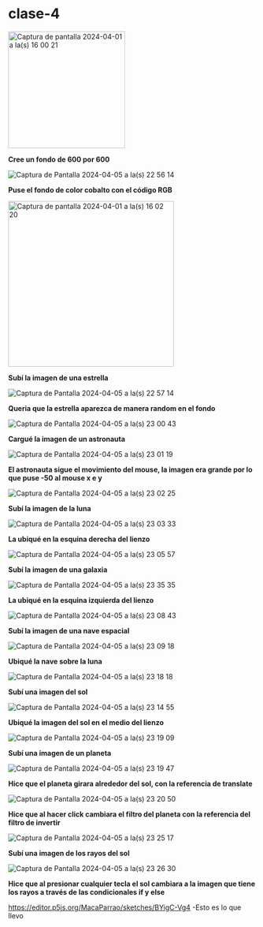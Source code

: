 # clase-4
<img width="237" alt="Captura de pantalla 2024-04-01 a la(s) 16 00 21" src="https://github.com/MacaParrao/dis9034-2024-1/assets/163044952/4d45db9e-b820-4242-b92e-00667118433d">

**Cree un fondo de 600 por 600**

![Captura de Pantalla 2024-04-05 a la(s) 22 56 14](https://github.com/MacaParrao/dis9034-2024-1/assets/163044952/7b3c5ed9-b01f-4b26-8536-451b57fe3319)

**Puse el fondo de color cobalto con el código RGB**

<img width="336" alt="Captura de pantalla 2024-04-01 a la(s) 16 02 20" src="https://github.com/MacaParrao/dis9034-2024-1/assets/163044952/ffd4b2da-b45f-46a1-89df-efdddfcf3712">

**Subí la imagen de una estrella**

![Captura de Pantalla 2024-04-05 a la(s) 22 57 14](https://github.com/MacaParrao/dis9034-2024-1/assets/163044952/01dfeead-a0a8-4d81-88ec-9eb5bf68571c)

**Queria que la estrella aparezca de manera random en el fondo**

![Captura de Pantalla 2024-04-05 a la(s) 23 00 43](https://github.com/MacaParrao/dis9034-2024-1/assets/163044952/2a4d8470-0bce-4594-aab2-0ad3928daaa7)

**Cargué la imagen de un astronauta**

![Captura de Pantalla 2024-04-05 a la(s) 23 01 19](https://github.com/MacaParrao/dis9034-2024-1/assets/163044952/d39de07f-ae2d-4b50-9f76-88a5b49e68a7)

**El astronauta sigue el movimiento del mouse, la imagen era grande por lo que puse -50 al mouse x e y**

![Captura de Pantalla 2024-04-05 a la(s) 23 02 25](https://github.com/MacaParrao/dis9034-2024-1/assets/163044952/d7bae091-2e9c-4354-8ac5-1a168240067c)

**Subí la imagen de la luna**

![Captura de Pantalla 2024-04-05 a la(s) 23 03 33](https://github.com/MacaParrao/dis9034-2024-1/assets/163044952/56ccca1b-ca7b-413b-b884-5b813098879c)

**La ubiqué en la esquina derecha del lienzo**

![Captura de Pantalla 2024-04-05 a la(s) 23 05 57](https://github.com/MacaParrao/dis9034-2024-1/assets/163044952/aa1140c4-a465-45dc-a521-6746ec91cfd3)

**Subí la imagen de una galaxia**

![Captura de Pantalla 2024-04-05 a la(s) 23 35 35](https://github.com/MacaParrao/dis9034-2024-1/assets/163044952/7a813ba2-b049-455c-85ab-85fa7c7832ec)

**La ubiqué en la esquina izquierda del lienzo**

![Captura de Pantalla 2024-04-05 a la(s) 23 08 43](https://github.com/MacaParrao/dis9034-2024-1/assets/163044952/7a838ec0-6bc0-4f99-b48f-6c3b685bbc9f)

**Subí la imagen de una nave espacial**

![Captura de Pantalla 2024-04-05 a la(s) 23 09 18](https://github.com/MacaParrao/dis9034-2024-1/assets/163044952/f6604e21-b7c7-4bd3-8915-7034f316662e)

**Ubiqué la nave sobre la luna**

![Captura de Pantalla 2024-04-05 a la(s) 23 18 18](https://github.com/MacaParrao/dis9034-2024-1/assets/163044952/0c343c36-ad15-4ad1-bef3-3be0f5b17c6c)

**Subí una imagen del sol**

![Captura de Pantalla 2024-04-05 a la(s) 23 14 55](https://github.com/MacaParrao/dis9034-2024-1/assets/163044952/bfc7bab2-48c0-4a9c-b1dc-fef6665194ad)

**Ubiqué la imagen del sol en el medio del lienzo**

![Captura de Pantalla 2024-04-05 a la(s) 23 19 09](https://github.com/MacaParrao/dis9034-2024-1/assets/163044952/b523a963-5bb6-4380-bdc6-e67125a7b87c)

**Subí una imagen de un planeta**

![Captura de Pantalla 2024-04-05 a la(s) 23 19 47](https://github.com/MacaParrao/dis9034-2024-1/assets/163044952/1c46d9a1-0f97-423d-b3b0-01d11621a81f)

**Hice que el planeta girara alrededor del sol, con la referencia de translate**

![Captura de Pantalla 2024-04-05 a la(s) 23 20 50](https://github.com/MacaParrao/dis9034-2024-1/assets/163044952/f05e607c-fd72-4999-855b-ad7b57d5f9ca)

**Hice que al hacer click cambiara el filtro del planeta con la referencia del filtro de invertir**

![Captura de Pantalla 2024-04-05 a la(s) 23 25 17](https://github.com/MacaParrao/dis9034-2024-1/assets/163044952/902d7559-c08f-471b-bae1-81a614768de2)

**Subí una imagen de los rayos del sol**

![Captura de Pantalla 2024-04-05 a la(s) 23 26 30](https://github.com/MacaParrao/dis9034-2024-1/assets/163044952/e5f1a856-fffc-44c3-827e-58698d680428)

**Hice que al presionar cualquier tecla el sol cambiara a la imagen que tiene los rayos a través de las condicionales if y else**











https://editor.p5js.org/MacaParrao/sketches/BYigC-Vg4
-Esto es lo que llevo




